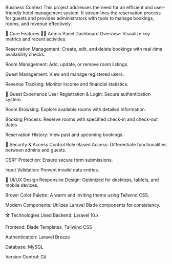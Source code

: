 Business Context
This project addresses the need for an efficient and user-friendly hotel management system. It streamlines the reservation process for guests and provides administrators with tools to manage bookings, rooms, and revenue effectively.

🚀 Core Features
🧑‍💼 Admin Panel
Dashboard Overview: Visualize key metrics and recent activities.

Reservation Management: Create, edit, and delete bookings with real-time availability checks.

Room Management: Add, update, or remove room listings.

Guest Management: View and manage registered users.

Revenue Tracking: Monitor income and financial statistics.

🧳 Guest Experience
User Registration & Login: Secure authentication system.

Room Browsing: Explore available rooms with detailed information.

Booking Process: Reserve rooms with specified check-in and check-out dates.

Reservation History: View past and upcoming bookings.


🔐 Security & Access Control
Role-Based Access: Differentiate functionalities between admins and guests.

CSRF Protection: Ensure secure form submissions.

Input Validation: Prevent invalid data entries.


🎨 UI/UX Design
Responsive Design: Optimized for desktops, tablets, and mobile devices.

Brown Color Palette: A warm and inviting theme using Tailwind CSS.

Modern Components: Utilizes Laravel Blade components for consistency.

🛠️ Technologies Used
Backend: Laravel 10.x

Frontend: Blade Templates, Tailwind CSS

Authentication: Laravel Breeze

Database: MySQL

Version Control: Git

